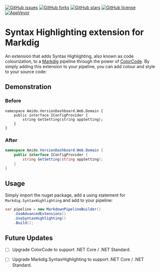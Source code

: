 [![GitHub issues](https://img.shields.io/github/issues/RichardSlater/Markdig.SyntaxHighlighting.svg?style=flat-square)](https://github.com/RichardSlater/Markdig.SyntaxHighlighting/issues)
[![GitHub forks](https://img.shields.io/github/forks/RichardSlater/Markdig.SyntaxHighlighting.svg?style=flat-square)](https://github.com/RichardSlater/Markdig.SyntaxHighlighting/network)
[![GitHub stars](https://img.shields.io/github/stars/RichardSlater/Markdig.SyntaxHighlighting.svg?style=flat-square)](https://github.com/RichardSlater/Markdig.SyntaxHighlighting/stargazers)
[![GitHub license](https://img.shields.io/badge/license-Apache%202-blue.svg?style=flat-square)](https://raw.githubusercontent.com/RichardSlater/Markdig.SyntaxHighlighting/master/LICENSE.md)
[![AppVeyor](https://img.shields.io/appveyor/ci/richard-slater/markdig-syntaxhighlighting.svg?style=flat-square)](https://ci.appveyor.com/project/richard-slater/markdig-syntaxhighlighting)

# Syntax Highlighting extension for Markdig

An extension that adds Syntax Highlighting, also known as code colourization,
to a [Markdig][markdig] pipeline through the power of [ColorCode][colorcode].
By simply adding this extension to your pipeline, you can add colour and style
to your source code:

## Demonstration

### Before

```
namespace Amido.VersionDashboard.Web.Domain {
    public interface IConfigProvider {
        string GetSetting(string appSetting);
    }
}
```

### After

```csharp
namespace Amido.VersionDashboard.Web.Domain {
    public interface IConfigProvider {
        string GetSetting(string appSetting);
    }
}
```

## Usage

Simply import the nuget package, add a using statement for `Markdig.SyntaxHighlighting` and add to your pipeline:

```csharp
var pipeline = new MarkdownPipelineBuilder()
    .UseAdvancedExtensions()
    .UseSyntaxHighlighting()
    .Build();
```

## Future Updates

*   [ ] Upgrade ColorCode to support .NET Core / .NET Standard.
*   [ ] Upgrade Markdig.SyntaxHighlighting to support .NET Core / .NET Standard.


  [markdig]: https://github.com/lunet-io/markdig
  [colorcode]: https://colorcode.codeplex.com/
